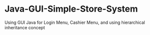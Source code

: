 # Java-GUI-Simple-Store-System
Using GUI Java for Login Menu, Cashier Menu, and using hierarchical inheritance concept
